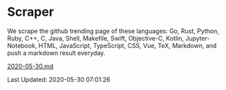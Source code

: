 # Scraper

We scrape the github trending page of these languages: Go, Rust, Python, Ruby, C++, C, Java, Shell, Makefile, Swift, Objective-C, Kotlin, Jupyter-Notebook, HTML, JavaScript, TypeScript, CSS, Vue, TeX, Markdown, and push a markdown result everyday.

[2020-05-30.md](https://github.com/yangwenmai/Scraper/blob/master/2020-05-30.md)

Last Updated: 2020-05-30 07:01:26